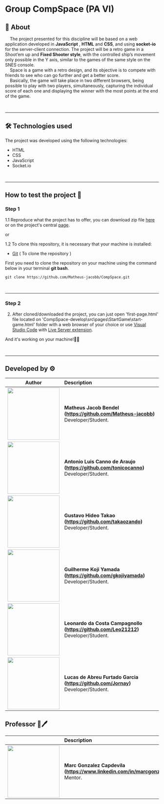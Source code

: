 # Group CompSpace (PA VI)

## 📃 **About**

&nbsp;&nbsp;&nbsp;&nbsp;The project presented for this discipline will be based on a web application developed in **JavaScript** , **HTML** and **CSS**, and using **socket-io** for the server-client connection. The project will be a retro game in a Shoot’em up and **Fixed Shooter style**, with the controlled ship’s movement only possible in the Y axis, similar to the games of the same style on the SNES console.
<br>
&nbsp;&nbsp;&nbsp;&nbsp;Space is a game with a retro design, and its objective is to compete with friends to see who can go further and get a better score. <br>
&nbsp;&nbsp;&nbsp;&nbsp;Basically, the game will take place in two different browsers, being possible to play with two players, simultaneously, capturing the individual score of each one and displaying the winner with the most points at the end of the game.

<br>

---

## 🛠 **Technologies used**

The project was developed using the following technologies:

- HTML
- CSS
- JavaScript  
- Socket.io 
 
<br>

---

## **How to test the project** 🔧

### **Step 1**

1.1 Reproduce what the project has to offer, you can download zip file [here](https://github.com/Matheus-jacobb/CompSpace/archive/refs/heads/develop.zip) or 
on the project's central [page](https://github.com/Matheus-jacobb/CompSpace).

or

1.2 To clone this repository, it is necessary that your machine is installed:

- [Git](https://git-scm.com/downloads)&nbsp;( 
To clone the repository )

First you need to clone the repository on your machine using the command below in your terminal **git bash**.

`git clone https://github.com/Matheus-jacobb/CompSpace.git`

<br>

---

### **Step 2**

2. After cloned/downloaded the project, you can just open 'first-page.html' file located on 'CompSpace-develop\src\pages\StartGame\start-game.html' folder with a web browser of your choice or use [Visual Studio Code](https://code.visualstudio.com/) with [Live Server extension](https://marketplace.visualstudio.com/items?itemName=ritwickdey.LiveServer).

And it's working on your machine!🚀🚀

<br>

---
## Developed by ⚙

| Author | Description |
| :---: | :--- |
| <img src="https://avatars.githubusercontent.com/u/70240646?v=4" width="170"> | **Matheus Jacob Bendel (https://github.com/Matheus-jacobb)**<br> Developer/Student.<br> ||
<img src="https://avatars.githubusercontent.com/u/69996623?v=4" width="170"> | **Antonio Luis Canno de Araujo (https://github.com/tonicocanno)**<br> Developer/Student.<br> ||
<img src="https://avatars.githubusercontent.com/u/69652926?v=4" width="170"> | **Gustavo Hideo Takao (https://github.com/takaozando)**<br> Developer/Student.<br> ||
<img src="https://avatars.githubusercontent.com/u/70176420?v=4" width="170"> | **Guilherme Koji Yamada (https://github.com/gkojiyamada)**<br> Developer/Student.<br> ||
<img src="https://avatars.githubusercontent.com/u/36682861?v=4" width="170"> | **Leonardo da Costa Campagnollo (https://github.com/Leo21212)**<br> Developer/Student.<br> ||
<img src="https://avatars.githubusercontent.com/u/52716819?v=4" width="170"> | **Lucas de Abreu Furtado Garcia (https://github.com/Jornay)**<br> Developer/Student.<br> ||
## Professor 📖🖊

|       | Description |
| :---: | :--- |
<img src="https://media-exp1.licdn.com/dms/image/C5603AQFzSK9NUdn5Og/profile-displayphoto-shrink_800_800/0/1610644717696?e=1639008000&v=beta&t=zELDDATphEtRbIAFjnrTBPlCdx9m2VcXd8gaRtsh7mM" width="170"> | **Marc Gonzalez Capdevila (https://www.linkedin.com/in/marcgonzalezcapdevila/)**<br> Mentor.<br> ||
